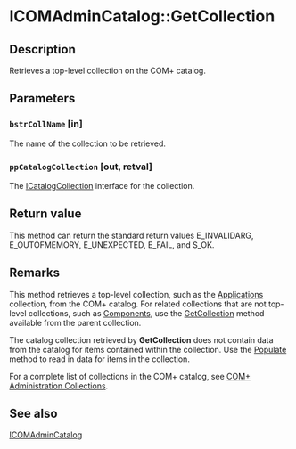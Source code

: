 # ICOMAdminCatalog::GetCollection

## Description

Retrieves a top-level collection on the COM+ catalog.

## Parameters

### `bstrCollName` [in]

The name of the collection to be retrieved.

### `ppCatalogCollection` [out, retval]

The [ICatalogCollection](https://learn.microsoft.com/windows/desktop/api/comadmin/nn-comadmin-icatalogcollection) interface for the collection.

## Return value

This method can return the standard return values E_INVALIDARG, E_OUTOFMEMORY, E_UNEXPECTED, E_FAIL, and S_OK.

## Remarks

This method retrieves a top-level collection, such as the [Applications](https://learn.microsoft.com/windows/desktop/cossdk/applications) collection, from the COM+ catalog. For related collections that are not top-level collections, such as [Components](https://learn.microsoft.com/windows/desktop/cossdk/components), use the [GetCollection](https://learn.microsoft.com/windows/desktop/api/comadmin/nf-comadmin-icatalogcollection-getcollection) method available from the parent collection.

The catalog collection retrieved by **GetCollection** does not contain data from the catalog for items contained within the collection. Use the [Populate](https://learn.microsoft.com/windows/desktop/api/comadmin/nf-comadmin-icatalogcollection-populate) method to read in data for items in the collection.

For a complete list of collections in the COM+ catalog, see [COM+ Administration Collections](https://learn.microsoft.com/windows/desktop/cossdk/com--administration-collections).

## See also

[ICOMAdminCatalog](https://learn.microsoft.com/windows/desktop/api/comadmin/nn-comadmin-icomadmincatalog)